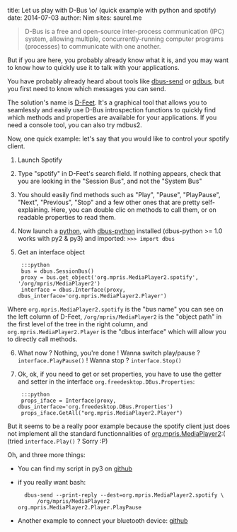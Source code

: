 title: Let us play with D-Bus \o/ (quick example with python and spotify)
date: 2014-07-03
author: Nim
sites: saurel.me

> D-Bus is a free and open-source inter-process communication (IPC) system, allowing multiple, concurrently-running computer programs (processes) to communicate with one another.

But if you are here, you probably already know what it is, and you may want to know how to quickly use it to talk with your applications.

You have probably already heard about tools like [dbus-send](http://dbus.freedesktop.org/doc/dbus-send.1.html) or [qdbus](http://manpages.ubuntu.com/manpages/trusty/man1/qdbus.1.html), but you first need to know which messages you can send.

The solution's name is [D-Feet](https://wiki.gnome.org/action/show/Apps/DFeet). It's a graphical tool that allows you to seamlessly and easily use D-Bus introspection functions to quickly find which methods and properties are available for your applications.
If you need a console tool, you can also try mdbus2.

Now, one quick example: let's say that you would like to control your spotify client.

1. Launch Spotify
2. Type "spotify" in D-Feet's search field. If nothing appears, check that you are looking in the "Session Bus", and not the "System Bus"
3. You should easily find methods such as "Play", "Pause", "PlayPause", "Next", "Previous", "Stop" and a few other ones that are pretty self-explaining. Here, you can double clic on methods to call them, or on readable properties to read them.
4. Now launch a [python](http://ipython.org), with [dbus-python](http://www.freedesktop.org/wiki/Software/DBusBindings/#Python) installed (dbus-python &gt;= 1.0 works with py2 &amp; py3) and imported: `>>> import dbus`
5. Get an interface object

        :::python
        bus = dbus.SessionBus()
        proxy = bus.get_object('org.mpris.MediaPlayer2.spotify', '/org/mpris/MediaPlayer2')
        interface = dbus.Interface(proxy, dbus_interface='org.mpris.MediaPlayer2.Player')
Where `org.mpris.MediaPlayer2.spotify` is the "bus name" you can see on the left column of D-Feet, `/org/mpris/MediaPlayer2` is the "object path" in the first level of the tree in the right column, and `org.mpris.MediaPlayer2.Player` is the "dbus interface" which will allow you to directly call methods.

6. What now ? Nothing, you're done ! Wanna switch play/pause ? `interface.PlayPause()` ! Wanna stop ? `interface.Stop()`
7. Ok, ok, if you need to get or set properties, you have to use the getter and setter in the interface `org.freedesktop.DBus.Properties`:

        :::python
        props_iface = Interface(proxy, dbus_interface='org.freedesktop.DBus.Properties')
        props_iface.GetAll("org.mpris.MediaPlayer2.Player")

But it seems to be a really poor example because the spotify client just does not implement all the standard functionnalities of [org.mpris.MediaPlayer2](http://specifications.freedesktop.org/mpris-spec/latest/):( (tried `interface.Play()` ? Sorry :P)

Oh, and three more things:

* You can find my script in py3 on [github](https://github.com/nim65s/scripts/blob/master/spotify.py)
* if you really want bash:

        dbus-send --print-reply --dest=org.mpris.MediaPlayer2.spotify \
            /org/mpris/MediaPlayer2 org.mpris.MediaPlayer2.Player.PlayPause

* Another example to connect your bluetooth device: [github](https://github.com/nim65s/scripts/blob/master/bt.py)

